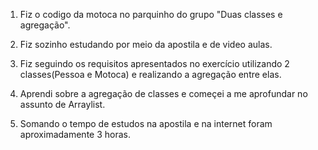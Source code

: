 01. Fiz o codigo da motoca no parquinho do grupo "Duas classes e agregação".

02. Fiz sozinho estudando por meio da apostila e de video aulas. 

03. Fiz seguindo os requisitos apresentados no exercício utilizando 2 classes(Pessoa e Motoca) e realizando a agregação entre elas. 

04. Aprendi sobre a agregação de classes e começei a me aprofundar no assunto de Arraylist.

05. Somando o tempo de estudos na apostila e na internet foram aproximadamente 3 horas.
